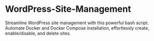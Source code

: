 # WordPress-Site-Management
Streamline WordPress site management with this powerful bash script. Automate Docker and Docker Compose installation, effortlessly create, enable/disable, and delete sites.
